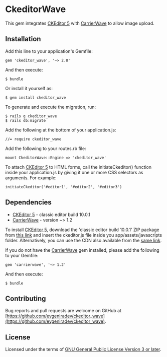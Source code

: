 # CkeditorWave

This gem integrates [CKEditor 5](https://docs.ckeditor.com/ckeditor5/) with [CarrierWave](https://github.com/carrierwaveuploader/carrierwave) to allow image upload.

## Installation

Add this line to your application's Gemfile:

```
gem 'ckeditor_wave', '~> 2.0'
```

And then execute:

    $ bundle

Or install it yourself as:

    $ gem install ckeditor_wave

To generate and execute the migration, run:

    $ rails g ckeditor_wave
    $ rails db:migrate

Add the following at the bottom of your application.js:

```
//= require ckeditor_wave
```

Add the following to your routes.rb file:

```
mount CkeditorWave::Engine => 'ckeditor_wave'
```


To attach [CKEditor 5](https://docs.ckeditor.com/ckeditor5/) to HTML forms, call the initiateCkeditor() function inside your application.js by giving it one or more CSS selectors as arguments. For example:

```
initiateCkeditor('#editor1', '#editor2', '#editor3')
```

## Dependencies
* [CKEditor 5](https://docs.ckeditor.com/ckeditor5/) - classic editor build 10.0.1
* [CarrierWave](https://github.com/carrierwaveuploader/carrierwave) - version ~> 1.2

To install [CKEditor 5](https://docs.ckeditor.com/ckeditor5/), download the 'classic editor build 10.0.1' ZIP package from [this link](https://ckeditor.com/ckeditor-5/download/) and insert the ckeditor.js file inside you app/assets/javascripts folder. Alternatively, you can use the CDN also available from the [same link](https://ckeditor.com/ckeditor-5/download/).

If you do not have the [CarrierWave](https://github.com/carrierwaveuploader/carrierwave) gem installed, please add the following to your Gemfile:

```
gem 'carrierwave', '~> 1.2'
```

And then execute:

    $ bundle

## Contributing

Bug reports and pull requests are welcome on GitHub at [https://github.com/evgeniradev/ckeditor_wave](https://github.com/evgeniradev/ckeditor_wave).

## License

Licensed under the terms of [GNU General Public License Version 3 or later](http://www.gnu.org/licenses/gpl.html).
